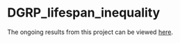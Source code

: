 # DGRP_lifespan_inequality
The ongoing results from this project can be viewed [here](https://tomkeaney.github.io/DGRP_lifespan_inequality/).
